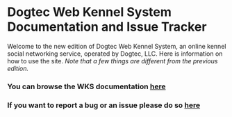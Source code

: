# Dogtec Web Kennel System Documentation and Issue Tracker

Welcome to the new edition of Dogtec Web Kennel System, an online kennel social networking service, operated by Dogtec, LLC. Here is information on how to use the site. *Note that a few things are different from the previous edition.*

### You can browse the WKS documentation [here](https://jphilip.github.io/wks-documentation/)

### If you want to report a bug or an issue please do so [here](https://github.com/jphilip/wks-documentation/issues)